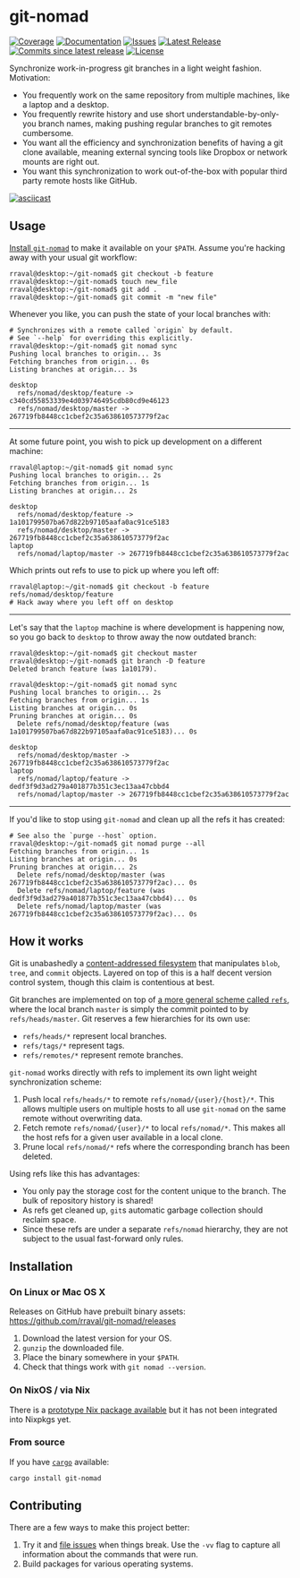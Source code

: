 # git-nomad

[![Coverage](https://img.shields.io/coveralls/github/rraval/git-nomad)](https://coveralls.io/github/rraval/git-nomad)
[![Documentation](https://img.shields.io/github/actions/workflow/status/rraval/git-nomad/doc.yml?label=docs)](https://rraval.github.io/git-nomad/git_nomad/)
[![Issues](https://img.shields.io/github/issues/rraval/git-nomad)](https://github.com/rraval/git-nomad/issues)
[![Latest Release](https://img.shields.io/github/v/release/rraval/git-nomad)](https://github.com/rraval/git-nomad/releases/latest)
[![Commits since latest release](https://img.shields.io/github/commits-since/rraval/git-nomad/latest)](https://github.com/rraval/git-nomad/commits/master)
[![License](https://img.shields.io/github/license/rraval/git-nomad)](https://github.com/rraval/git-nomad/blob/master/LICENSE)

Synchronize work-in-progress git branches in a light weight fashion. Motivation:

- You frequently work on the same repository from multiple machines, like a laptop and a desktop.
- You frequently rewrite history and use short understandable-by-only-you branch names, making pushing regular branches to git remotes cumbersome.
- You want all the efficiency and synchronization benefits of having a git clone available, meaning external syncing tools like Dropbox or network mounts are right out.
- You want this synchronization to work out-of-the-box with popular third party remote hosts like GitHub.

[![asciicast](https://asciinema.org/a/462028.svg)](https://asciinema.org/a/462028?autoplay=1)

## Usage

[Install `git-nomad`](#installation) to make it available on your `$PATH`.
Assume you're hacking away with your usual git workflow:

```console
rraval@desktop:~/git-nomad$ git checkout -b feature
rraval@desktop:~/git-nomad$ touch new_file
rraval@desktop:~/git-nomad$ git add .
rraval@desktop:~/git-nomad$ git commit -m "new file"
```

Whenever you like, you can push the state of your local branches with:

```console
# Synchronizes with a remote called `origin` by default.
# See `--help` for overriding this explicitly.
rraval@desktop:~/git-nomad$ git nomad sync
Pushing local branches to origin... 3s
Fetching branches from origin... 0s
Listing branches at origin... 3s

desktop
  refs/nomad/desktop/feature -> c340cd55853339e4d039746495cdb80cd9e46123
  refs/nomad/desktop/master -> 267719fb8448cc1cbef2c35a638610573779f2ac
```

---

At some future point, you wish to pick up development on a different machine:

```console
rraval@laptop:~/git-nomad$ git nomad sync
Pushing local branches to origin... 2s
Fetching branches from origin... 1s
Listing branches at origin... 2s

desktop
  refs/nomad/desktop/feature -> 1a101799507ba67d822b97105aafa0ac91ce5183
  refs/nomad/desktop/master -> 267719fb8448cc1cbef2c35a638610573779f2ac
laptop
  refs/nomad/laptop/master -> 267719fb8448cc1cbef2c35a638610573779f2ac
```

Which prints out refs to use to pick up where you left off:

```console
rraval@laptop:~/git-nomad$ git checkout -b feature refs/nomad/desktop/feature
# Hack away where you left off on desktop
```

---

Let's say that the `laptop` machine is where development is happening now, so
you go back to `desktop` to throw away the now outdated branch:

```console
rraval@desktop:~/git-nomad$ git checkout master
rraval@desktop:~/git-nomad$ git branch -D feature
Deleted branch feature (was 1a10179).

rraval@desktop:~/git-nomad$ git nomad sync
Pushing local branches to origin... 2s
Fetching branches from origin... 1s
Listing branches at origin... 0s
Pruning branches at origin... 0s
  Delete refs/nomad/desktop/feature (was 1a101799507ba67d822b97105aafa0ac91ce5183)... 0s

desktop
  refs/nomad/desktop/master -> 267719fb8448cc1cbef2c35a638610573779f2ac
laptop
  refs/nomad/laptop/feature -> dedf3f9d3ad279a401877b351c3ec13aa47cbbd4
  refs/nomad/laptop/master -> 267719fb8448cc1cbef2c35a638610573779f2ac
```

---

If you'd like to stop using `git-nomad` and clean up all the refs it has created:

```console
# See also the `purge --host` option.
rraval@desktop:~/git-nomad$ git nomad purge --all
Fetching branches from origin... 1s
Listing branches at origin... 0s
Pruning branches at origin... 2s
  Delete refs/nomad/desktop/master (was 267719fb8448cc1cbef2c35a638610573779f2ac)... 0s
  Delete refs/nomad/laptop/feature (was dedf3f9d3ad279a401877b351c3ec13aa47cbbd4)... 0s
  Delete refs/nomad/laptop/master (was 267719fb8448cc1cbef2c35a638610573779f2ac)... 0s
```

## How it works

Git is unabashedly a [content-addressed filesystem][git-cafs] that manipulates `blob`, `tree`, and `commit` objects. Layered on top of this is a half decent version control system, though this claim is contentious at best.

Git branches are implemented on top of [a more general scheme called `refs`][git-refs], where the local branch `master` is simply the commit pointed to by `refs/heads/master`. Git reserves a few hierarchies for its own use:

- `refs/heads/*` represent local branches.
- `refs/tags/*` represent tags.
- `refs/remotes/*` represent remote branches.

`git-nomad` works directly with refs to implement its own light weight synchronization scheme:

1. Push local `refs/heads/*` to remote `refs/nomad/{user}/{host}/*`. This allows multiple users on multiple hosts to all use `git-nomad` on the same remote without overwriting data.
2. Fetch remote `refs/nomad/{user}/*` to local `refs/nomad/*`. This makes all the host refs for a given user available in a local clone.
3. Prune local `refs/nomad/*` refs where the corresponding branch has been deleted.

Using refs like this has advantages:

- You only pay the storage cost for the content unique to the branch. The bulk of repository history is shared!
- As refs get cleaned up, `git`s automatic garbage collection should reclaim space.
- Since these refs are under a separate `refs/nomad` hierarchy, they are not subject to the usual fast-forward only rules.

## Installation

### On Linux or Mac OS X

Releases on GitHub have prebuilt binary assets: https://github.com/rraval/git-nomad/releases

1. Download the latest version for your OS.
2. `gunzip` the downloaded file.
3. Place the binary somewhere in your `$PATH`.
4. Check that things work with `git nomad --version`.

### On NixOS / via Nix

There is a [prototype Nix package available][nixpkg] but it has not been integrated into Nixpkgs yet.

### From source

If you have [`cargo`][cargo] available:

```
cargo install git-nomad
```

## Contributing

There are a few ways to make this project better:

1. Try it and [file issues][new-issue] when things break. Use the `-vv` flag to capture all information about the commands that were run.
2. Build packages for various operating systems.

[cargo]: https://www.rust-lang.org/tools/install
[git-cafs]: https://git-scm.com/book/en/v2/Git-Internals-Git-Objects
[git-refs]: https://git-scm.com/book/en/v2/Git-Internals-Git-References
[new-issue]: https://github.com/rraval/git-nomad/issues/new
[nixpkg]: https://github.com/rraval/nix/blob/master/box/packages/git-nomad.nix
